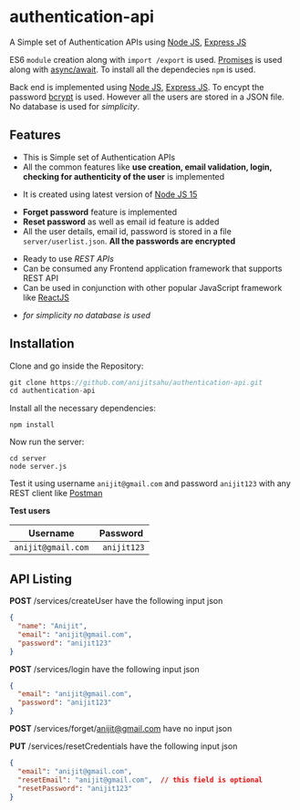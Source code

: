 # authentication-api
A Simple set of Authentication APIs using [Node JS](https://nodejs.org/docs/latest-v15.x/api/), [Express JS](https://expressjs.com/en/api.html)

ES6 `module` creation along with `import /export` is used. [Promises](https://developer.mozilla.org/en-US/docs/Learn/JavaScript/Asynchronous/Async_await) is used along with [async/await](https://developer.mozilla.org/en-US/docs/Learn/JavaScript/Asynchronous/Async_await). To install all the dependecies `npm` is used.

Back end is implemented using [Node JS](https://nodejs.org/docs/latest-v15.x/api/), [Express JS](https://expressjs.com/en/api.html). To encypt the password [bcrypt](https://www.npmjs.com/package/bcrypt) is used. However all the users are stored in a JSON file. No database is used for *simplicity*.


## Features
<ul>
  <li> This is Simple set of Authentication APIs </li> 
  <li> All the common features like <strong>use creation, email validation, login, checking for authenticity of the user</strong> is implemented</li>
</ul>

- It is created using latest version of [Node JS 15](https://nodejs.org/docs/latest-v15.x/api/)

<ul>
 <li><b>Forget password</b> feature is implemented </li>
 <li><b>Reset password</b> as well as email id feature is added </li>
 <li>All the user details, email id, password is stored in a file <code>server/userlist.json</code>. <b>All the passwords are encrypted</b></li> 
</ul>

<ul>
  <li>Ready to use <i>REST APIs</i> </li>
  <li>Can be consumed any Frontend application framework that supports REST API</li>   
  <li>Can be used in conjunction with other popular JavaScript framework like <a href="https://reactjs.org/">ReactJS</a></li>  
</ul>  

  - *for simplicity no database is used*


## Installation

Clone and go inside the Repository:
```javascript
git clone https://github.com/anijitsahu/authentication-api.git
cd authentication-api
```
Install all the necessary dependencies:
```
npm install
``` 
Now run the server:
```
cd server
node server.js
```
Test it using username `anijit@gmail.com` and password `anijit123` with any REST client like [Postman](https://www.postman.com/)


**Test users**


Username | Password
---    | ---
` anijit@gmail.com ` | ` anijit123`


## API Listing

**POST** /services/createUser have the following input json
```json
{
  "name": "Anijit",
  "email": "anijit@gmail.com",
  "password": "anijit123"
}  
```

**POST** /services/login have the following input json
```json
{
  "email": "anijit@gmail.com",
  "password": "anijit123"
}  
```

**POST** /services/forget/anijit@gmail.com have no input json

**PUT** /services/resetCredentials have the following input json
```json
{
  "email": "anijit@gmail.com",
  "resetEmail": "anijit@gmail.com",  // this field is optional
  "resetPassword": "anijit123"
}  
```
